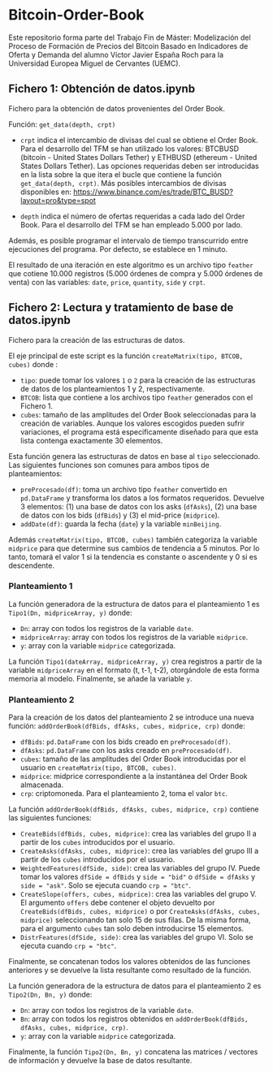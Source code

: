 # Bitcoin-Order-Book

Este repositorio forma parte del Trabajo Fin de Máster: Modelización del Proceso de Formación de Precios del Bitcoin Basado en Indicadores de Oferta y Demanda del alumno Víctor Javier España Roch para la Universidad Europea Miguel de Cervantes (UEMC).

## Fichero 1: Obtención de datos.ipynb

Fichero para la obtención de datos provenientes del Order Book. 

Función: `get_data(depth, crpt)`

* `crpt` indica el intercambio de divisas del cual se obtiene el Order Book. Para el desarrollo del TFM se han utilizado los valores: BTCBUSD (bitcoin - United States Dollars Tether) y ETHBUSD (ethereum -  United States Dollars Tether). Las opciones requeridas deben ser introducidas en la lista sobre la que itera el bucle que contiene la función `get_data(depth, crpt)`. Más posibles intercambios de divisas disponibles en: https://www.binance.com/es/trade/BTC_BUSD?layout=pro&type=spot

* `depth` indica el número de ofertas requeridas a cada lado del Order Book. Para el desarrollo del TFM se han empleado 5.000 por lado.

Además, es posible programar el intervalo de tiempo transcurrido entre ejecuciones del programa. Por defecto, se establece en 1 minuto.

El resultado de una iteración en este algoritmo es un archivo tipo `feather` que cotiene 10.000 registros (5.000 órdenes de compra y 5.000 órdenes de venta) con las variables: `date`, `price`, `quantity`, `side` y `crpt`. 

## Fichero 2: Lectura y tratamiento de base de datos.ipynb

Fichero para la creación de las estructuras de datos.

El eje principal de este script es la función `createMatrix(tipo, BTCOB, cubes)` donde :

* `tipo`: puede tomar los valores `1` o `2` para la creación de las estructuras de datos de los planteamientos 1 y 2, respectivamente.
* `BTCOB`: lista que contiene a los archivos tipo `feather` generados con el Fichero 1.
* `cubes`: tamaño de las amplitudes del Order Book seleccionadas para la creación de variables. Aunque los valores escogidos pueden sufrir variaciones, el programa está especificamente diseñado para que esta lista contenga exactamente 30 elementos.

Esta función genera las estructuras de datos en base al `tipo` seleccionado. Las siguientes funciones son comunes para ambos tipos de planteamientos:

* `preProcesado(df)`: toma un archivo tipo `feather` convertido en `pd.DataFrame` y transforma los datos a los formatos requeridos. Devuelve 3 elementos: (1) una base de datos con los asks (`dfAsks`), (2) una base de datos con los bids (`dfBids`) y (3) el mid-price (`midprice`).
* `addDate(df)`: guarda la fecha (`date`) y la variable `minBeijing`.

Además `createMatrix(tipo, BTCOB, cubes)` también categoriza la variable `midprice` para que determine sus cambios de tendencia a 5 minutos. Por lo tanto, tomará el valor 1 si la tendencia es constante o ascendente y 0 si es descendente. 

### Planteamiento 1

La función generadora de la estructura de datos para el planteamiento 1 es `Tipo1(Dn, midpriceArray, y)` donde:

* `Dn`: array con todos los registros de la variable `date`.
* `midpriceArray`: array con todos los registros de la variable `midprice`. 
* `y`: array con la variable `midprice` categorizada.

La función `Tipo1(dateArray, midpriceArray, y)` crea registros a partir de la variable `midpriceArray` en el formato (t, t-1, t-2), otorgándole de esta forma memoria al modelo. Finalmente, se añade la variable `y`.

### Planteamiento 2

Para la creación de los datos del planteamiento 2 se introduce una nueva función: `addOrderBook(dfBids, dfAsks, cubes, midprice, crp)` donde:

* `dfBids`: `pd.DataFrame` con los bids creado en `preProcesado(df)`.
* `dfAsks`: `pd.DataFrame` con los asks creado en `preProcesado(df)`.
* `cubes`: tamaño de las amplitudes del Order Book introducidas por el usuario en `createMatrix(tipo, BTCOB, cubes)`.
* `midprice`: midprice correspondiente a la instantánea del Order Book almacenada.
* `crp`: criptomoneda. Para el planteamiento 2, toma el valor `btc`.

La función `addOrderBook(dfBids, dfAsks, cubes, midprice, crp)` contiene las siguientes funciones:

* `CreateBids(dfBids, cubes, midprice)`: crea las variables del grupo II a partir de los `cubes` introducidos por el usuario.
* `CreateAsks(dfAsks, cubes, midprice)`: crea las variables del grupo III a partir de los `cubes` introducidos por el usuario.
* `WeightedFeatures(dfSide, side)`: crea las variables del grupo IV. Puede tomar los valores `dfSide = dfBids` y `side = "bid"` o `dfSide = dfAsks` y `side = "ask"`. Solo se ejecuta cuando `crp = "btc"`.
* `CreateSlope(offers, cubes, midprice)`: crea las variables del grupo V. El argumento `offers` debe contener el objeto devuelto por `CreateBids(dfBids, cubes, midprice)` o por `CreateAsks(dfAsks, cubes, midprice)` seleccionando tan solo 15 de sus filas. De la misma forma, para el argumento `cubes` tan solo deben introducirse 15 elementos. 
* `DistrFeatures(dfSide, side)`: crea las variables del grupo VI. Solo se ejecuta cuando `crp = "btc"`.

Finalmente, se concatenan todos los valores obtenidos de las funciones anteriores y se devuelve la lista resultante como resultado de la función.

La función generadora de la estructura de datos para el planteamiento 2 es `Tipo2(Dn, Bn, y)` donde:

* `Dn`: array con todos los registros de la variable `date`.
* `Bn`: array con todos los registros obtenidos en `addOrderBook(dfBids, dfAsks, cubes, midprice, crp)`. 
* `y`: array con la variable `midprice` categorizada.

Finalmente, la función `Tipo2(Dn, Bn, y)` concatena las matrices / vectores de información y devuelve la base de datos resultante.



